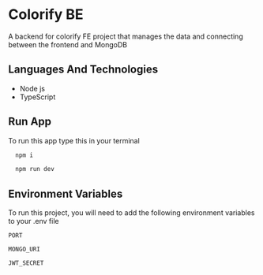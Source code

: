 
# Colorify BE

A backend for colorify FE project that manages the data and connecting between the frontend and MongoDB

## Languages And Technologies 
- Node js 
- TypeScript


## Run App

To run this app type this in your terminal

```bash
  npm i 
```

```bash
  npm run dev
```


## Environment Variables

To run this project, you will need to add the following environment variables to your .env file

`PORT`

`MONGO_URI`

`JWT_SECRET`

